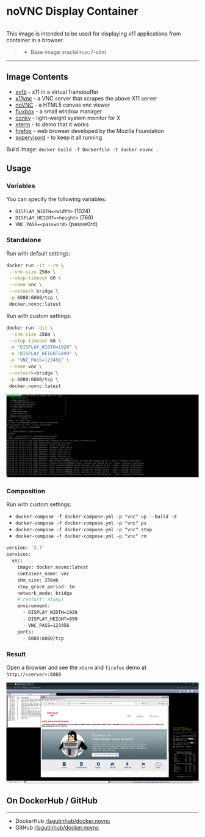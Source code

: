 # noVNC Display Container
```
```
This image is intended to be used for displaying x11 applications from container in a browser.
>	* Base image oraclelinux:7-slim

***

## Image Contents

* [xvfb](http://www.x.org/releases/X11R7.6/doc/man/man1/Xvfb.1.xhtml) - x11 in a virtual framebuffer
* [x11vnc](http://www.karlrunge.com/x11vnc/) - a VNC server that scrapes the above X11 server
* [noVNC](https://kanaka.github.io/noVNC/) - a HTML5 canvas vnc viewer
* [fluxbox](http://www.fluxbox.org/) - a small window manager
* [conky](https://github.com/brndnmtthws/conky) - light-weight system monitor for X
* [xterm](http://invisible-island.net/xterm/) - to demo that it works
* [firefox](https://www.mozilla.org) - web browser developed by the Mozilla Foundation
* [supervisord](http://supervisord.org) - to keep it all running

Build image:
`docker build -f Dockerfile -t docker.novnc .`

## Usage

### Variables

You can specify the following variables:
* `DISPLAY_WIDTH=<width>` (1024)
* `DISPLAY_HEIGHT=<height>` (768)
* `VNC_PASS=<password>` (passw0rd)

### Standalone
Run with default settings:
```bash
docker run -it --rm \
 --shm-size 256m \
 --stop-timeout 60 \
 --name vnc \
 --network bridge \
 -p 6080:6080/tcp \
 docker.novnc:latest
```
Run with custom settings:
```bash
docker run -dit \
 --shm-size 256m \
 --stop-timeout 60 \
 -e "DISPLAY_WIDTH=1920" \
 -e "DISPLAY_HEIGHT=899" \
 -e "VNC_PASS=123456" \
 --name vnc \
 --network=bridge \
 -p 6080:6080/tcp \
 docker.novnc:latest
```

![alt text](https://raw.githubusercontent.com/rlagutinhub/docker.novnc/master/screen1.png)

### Composition
Run with custom settings:
* `docker-compose -f docker-compose.yml -p "vnc" up --build -d`
* `docker-compose -f docker-compose.yml -p "vnc" ps`
* `docker-compose -f docker-compose.yml -p "vnc" stop`
* `docker-compose -f docker-compose.yml -p "vnc" rm`
```bash
version: '3.7'
services:
  vnc:
    image: docker.novnc:latest
    container_name: vnc
    shm_size: 256mb
    stop_grace_period: 1m
    network_mode: bridge
    # restart: always
    environment:
      - DISPLAY_WIDTH=1920
      - DISPLAY_HEIGHT=899
      - VNC_PASS=123456
    ports:
      - 6080:6080/tcp
```

### Result
Open a browser and see the `xterm` and `firefox` demo at `http://<server>:6080`

![alt text](https://raw.githubusercontent.com/rlagutinhub/docker.novnc/master/screen2.png)

## On DockerHub / GitHub
___
* DockerHub [rlagutinhub/docker.novnc](https://hub.docker.com/r/rlagutinhub/docker.novnc)
* GitHub [rlagutinhub/docker.novnc](https://github.com/rlagutinhub/docker.novnc)
